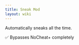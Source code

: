 ```yaml
---
title: Sneak Mod
layout: wiki
---
```

Automatically sneaks all the time.

:white_check_mark: Bypasses NoCheat+ completely
